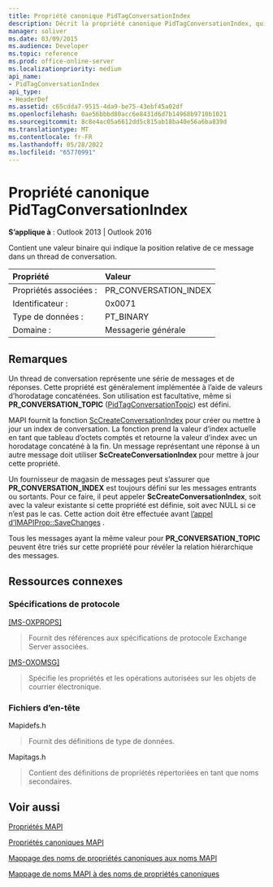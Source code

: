 ```yaml
---
title: Propriété canonique PidTagConversationIndex
description: Décrit la propriété canonique PidTagConversationIndex, qui contient une valeur binaire qui indique la position de ce message dans un thread de conversation.
manager: soliver
ms.date: 03/09/2015
ms.audience: Developer
ms.topic: reference
ms.prod: office-online-server
ms.localizationpriority: medium
api_name:
- PidTagConversationIndex
api_type:
- HeaderDef
ms.assetid: c65cdda7-9515-4da9-be75-43ebf45a02df
ms.openlocfilehash: 0ae56bbbd80acc6e8431d6d7b14968b9710b1021
ms.sourcegitcommit: 8c8e4ac05a6612dd5c815ab18ba40e56a6ba839d
ms.translationtype: MT
ms.contentlocale: fr-FR
ms.lasthandoff: 05/28/2022
ms.locfileid: "65770991"
---
```

# <a name="pidtagconversationindex-canonical-property"></a>Propriété canonique PidTagConversationIndex

  
  
**S’applique à** : Outlook 2013 | Outlook 2016 
  
Contient une valeur binaire qui indique la position relative de ce message dans un thread de conversation. 
  
|Propriété |Valeur |
|:-----|:-----|
|Propriétés associées :  <br/> |PR_CONVERSATION_INDEX  <br/> |
|Identificateur :  <br/> |0x0071  <br/> |
|Type de données :  <br/> |PT_BINARY  <br/> |
|Domaine :  <br/> |Messagerie générale  <br/> |
   
## <a name="remarks"></a>Remarques

Un thread de conversation représente une série de messages et de réponses. Cette propriété est généralement implémentée à l’aide de valeurs d’horodatage concaténées. Son utilisation est facultative, même si **PR_CONVERSATION_TOPIC** ([PidTagConversationTopic](pidtagconversationtopic-canonical-property.md)) est défini. 
  
MAPI fournit la fonction [ScCreateConversationIndex](sccreateconversationindex.md) pour créer ou mettre à jour un index de conversation. La fonction prend la valeur d’index actuelle en tant que tableau d’octets comptés et retourne la valeur d’index avec un horodatage concaténé à la fin. Un message représentant une réponse à un autre message doit utiliser **ScCreateConversationIndex** pour mettre à jour cette propriété. 
  
Un fournisseur de magasin de messages peut s’assurer que **PR_CONVERSATION_INDEX** est toujours défini sur les messages entrants ou sortants. Pour ce faire, il peut appeler **ScCreateConversationIndex**, soit avec la valeur existante si cette propriété est définie, soit avec NULL si ce n’est pas le cas. Cette action doit être effectuée avant [l’appel d’IMAPIProp::SaveChanges](imapiprop-savechanges.md) . 
  
Tous les messages ayant la même valeur pour **PR_CONVERSATION_TOPIC** peuvent être triés sur cette propriété pour révéler la relation hiérarchique des messages. 
  
## <a name="related-resources"></a>Ressources connexes

### <a name="protocol-specifications"></a>Spécifications de protocole

[[MS-OXPROPS]](https://msdn.microsoft.com/library/f6ab1613-aefe-447d-a49c-18217230b148%28Office.15%29.aspx)
  
> Fournit des références aux spécifications de protocole Exchange Server associées.
    
[[MS-OXOMSG]](https://msdn.microsoft.com/library/daa9120f-f325-4afb-a738-28f91049ab3c%28Office.15%29.aspx)
  
> Spécifie les propriétés et les opérations autorisées sur les objets de courrier électronique.
    
### <a name="header-files"></a>Fichiers d’en-tête

Mapidefs.h
  
> Fournit des définitions de type de données.
    
Mapitags.h
  
> Contient des définitions de propriétés répertoriées en tant que noms secondaires.
    
## <a name="see-also"></a>Voir aussi



[Propriétés MAPI](mapi-properties.md)
  
[Propriétés canoniques MAPI](mapi-canonical-properties.md)
  
[Mappage des noms de propriétés canoniques aux noms MAPI](mapping-canonical-property-names-to-mapi-names.md)
  
[Mappage de noms MAPI à des noms de propriétés canoniques](mapping-mapi-names-to-canonical-property-names.md)

